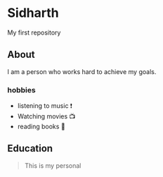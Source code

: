 # Sidharth
My first  repository
## About
I am a person who works hard to achieve my goals.
### hobbies
* listening to music :exclamation:
* Watching movies :tv:
* reading books :blue_book:
## Education
> This is my personal
